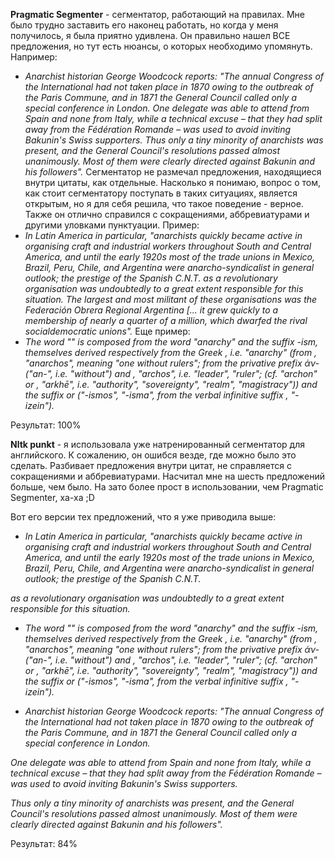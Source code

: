 **Pragmatic Segmenter**  - сегментатор, работающий на правилах. Мне было трудно заставить его наконец работать, но когда у меня получилось, я была приятно удивлена. 
Он правильно нашел ВСЕ предложения, но тут есть нюансы, о которых необходимо упомянуть. Например:
* _Anarchist historian George Woodcock reports: "The annual Congress of the International had not taken place in 1870 owing to the outbreak of the Paris Commune, and in 1871 the General Council called only a special conference in London. One delegate was able to attend from Spain and none from Italy, while a technical excuse – that they had split away from the Fédération Romande – was used to avoid inviting Bakunin's Swiss supporters. Thus only a tiny minority of anarchists was present, and the General Council's resolutions passed almost unanimously. Most of them were clearly directed against Bakunin and his followers"._
Сегментатор не размечал предложения, находящиеся внутри цитаты, как отдельные.  Насколько я понимаю, вопрос о том, как стоит сегментатору поступать в таких ситуациях, является открытым, но я для себя решила, что такое поведение - верное.
Также он отлично справился с сокращениями, аббревиатурами и другими уловками пунктуации. Пример: 
* _In Latin America in particular, "anarchists quickly became active in organising craft and industrial workers throughout South and Central America, and until the early 1920s most of the trade unions in Mexico, Brazil, Peru, Chile, and Argentina were anarcho-syndicalist in general outlook; the prestige of the Spanish C.N.T. as a revolutionary organisation was undoubtedly to a great extent responsible for this situation. The largest and most militant of these organisations was the Federación Obrera Regional Argentina [... it grew quickly to a membership of nearly a quarter of a million, which dwarfed the rival socialdemocratic unions"._
Еще пример:
* _The word "" is composed from the word "anarchy" and the suffix -ism, themselves derived respectively from the Greek , i.e. "anarchy" (from , "anarchos", meaning "one without rulers"; from the privative prefix ἀν- ("an-", i.e. "without") and , "archos", i.e. "leader", "ruler"; (cf. "archon" or , "arkhē", i.e. "authority", "sovereignty", "realm", "magistracy")) and the suffix or ("-ismos", "-isma", from the verbal infinitive suffix , "-izein")._

Результат: 100%


**Nltk punkt** - я использовала уже натренированный сегментатор для английского. К сожалению, он ошибся везде, где можно было это сделать. Разбивает предложения внутри цитат, не справляется с сокращениями и аббревиатурами. 
Насчитал мне на шесть предложений больше, чем было. На зато более прост в использовании, чем Pragmatic Segmenter, ха-ха ;D 

Вот его версии тех предложений, что я уже приводила выше:
* _In Latin America in particular, "anarchists quickly became active in organising craft and industrial workers throughout South and Central America, and until the early 1920s most of the trade unions in Mexico, Brazil, Peru, Chile, and Argentina were anarcho-syndicalist in general outlook; the prestige of the Spanish C.N.T._

_as a revolutionary organisation was undoubtedly to a great extent responsible for this situation._

* _The word "" is composed from the word "anarchy" and the suffix -ism, themselves derived respectively from the Greek , i.e._
_"anarchy" (from , "anarchos", meaning "one without rulers"; from the privative prefix ἀν- ("an-", i.e._
_"without") and , "archos", i.e._
_"leader", "ruler"; (cf._
_"archon" or , "arkhē", i.e._
_"authority", "sovereignty", "realm", "magistracy")) and the suffix or ("-ismos", "-isma", from the verbal infinitive suffix , "-izein")._

* _Anarchist historian George Woodcock reports: "The annual Congress of the International had not taken place in 1870 owing to the outbreak of the Paris Commune, and in 1871 the General Council called only a special conference in London._

_One delegate was able to attend from Spain and none from Italy, while a technical excuse – that they had split away from the Fédération Romande – was used to avoid inviting Bakunin's Swiss supporters._

_Thus only a tiny minority of anarchists was present, and the General Council's resolutions passed almost unanimously._
_Most of them were clearly directed against Bakunin and his followers"._

Результат: 84%



